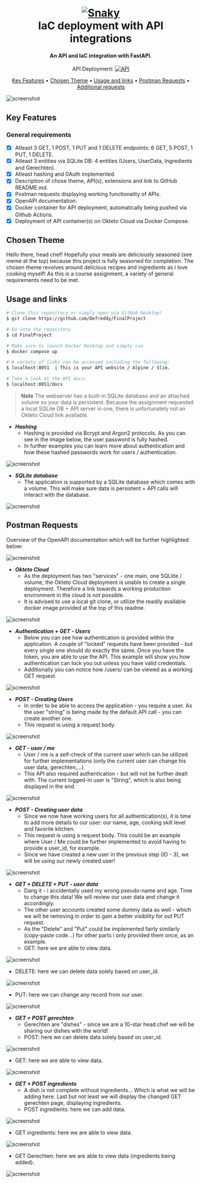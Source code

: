 <h1 align="center">
  <br>
  <a href="https://media.giphy.com/media/l4Jz3a8jO92crUlWM/giphy.gif"><img src="https://media.giphy.com/media/l4Jz3a8jO92crUlWM/giphy.gif" alt="Snaky"></a>
  <br>
  IaC deployment with API integrations
  <br>
</h1>

<h4 align="center">An API and IaC integration with FastAPI.</h4>

<p align="center">
    API Deployment:
  <a href="https://hub.docker.com/repository/docker/freds00n/finalproject" target="_blank">
    <img src="https://img.shields.io/docker/automated/freds00n/basicproject?style=for-the-badge"
         alt="API">
  </a>
</p>

<p align="center">
  <a href="#key-features">Key Features</a> •
  <a href="#chosen-theme">Chosen Theme</a> •
  <a href="#usage-and-links">Usage and links</a> •
  <a href="#postman-requests">Postman Requests</a> •
  <a href="#additional-requests">Additional requests</a>
</p>

![screenshot](https://github.com/Defreddy/finalproject/blob/main/Pictures_Readme/website.png)

## Key Features

### General requirements
- [x] Atleast 3 GET, 1 POST, 1 PUT and 1 DELETE endpoints: 6 GET, 5 POST, 1 PUT, 1 DELETE.
- [x] Atleast 3 entities via SQLite DB: 4 entities (Users, UserData, Ingredients and Gerechten).
- [x] Atleast hashing and 0Auth implemented.
- [x] Description of chose theme, API(s), extensions and link to GitHub README.md.
- [x] Postman requests displaying working functionality of APIs.
- [x] OpenAPI documentation.
- [x] Docker container for API deployment, automatically being pushed via Github Actions.
- [x] Deployment of API container(s) on Okteto Cloud via Docker Compose.

## Chosen Theme

Hello there, head chef! Hopefully your meals are deliciously seasoned (see meme at the top) because this project is fully seasoned for completion.
The chosen theme revolves around delicious recipes and ingredients as i love cooking myself! 
As this is a course assignment, a variety of general requirements need to be met.


## Usage and links

```bash
# Clone this repository or simply open via GitHub Desktop!
$ git clone https://github.com/Defreddy/FinalProject

# Go into the repository
$ cd FinalProject

# Make sure to launch Docker Desktop and simply run
$ docker compose up

# A variety of links can be accessed including the following:
$ localhost:8051  | This is your API website / Alpine / Slim. 

# Take a look at the API docs:
$ localhost:8051/docs
```

> **Note**
> The webserver has a built-in SQLite database and an attached volume so your data is persistent.
> Because the assignment requested a local SQLite DB + API server in one, there is unfortunately not an Okteto Cloud link available.


* ***Hashing***
  - Hashing is provided via Bcrypt and Argon2 protocols. As you can see in the image below, the user password is fully hashed.
  - In further examples you can learn more about authentication and how these hashed passwords work for users / authentication.

![screenshot](https://github.com/Defreddy/FinalProject/blob/main/Pictures_Readme/Hashing.png)

* ***SQLite database***
  - The application is supported by a SQLite database which comes with a volume. This will make sure data is persistent + API calls will interact with the database.

![screenshot](https://github.com/Defreddy/FinalProject/blob/main/Pictures_Readme/Databasestructure.png)

## Postman Requests

Overview of the OpenAPI documentation which will be further highlighted below:

![screenshot](https://github.com/Defreddy/FinalProject/blob/main/Pictures_Readme/FastAPIDocs.png)

* ***Okteto Cloud***
  - As the deployment has two "services" - one main, one SQLlite / volume, the Okteto Cloud deployment is unable to create a single deployment.
Therefore a link towards a working production environment in the cloud is not possible.
  - It is advised to use a local git clone, or utilize the readily available docker image provided at the top of this readme.

![screenshot](https://github.com/Defreddy/FinalProject/blob/main/Pictures_Readme/OktetoCloud.png)

* ***Authentication + GET - Users***
  - Below you can see how authentication is provided within the application. A couple of "locked" requests have been provided - but every single one should do exactly the same. Once you have the token, you are able to use the API. This example will show you how authentication can lock you out unless you have valid credentials.
  - Additionally you can notice how /users/ can be viewed as a working GET request. 

![screenshot](https://github.com/Defreddy/FinalProject/blob/main/Pictures_Readme/Authentication.gif)

* ***POST - Creating Users***
  - In order to be able to access the application - you require a user. As the user "string" is being made by the default API call - you can create another one. 
  - This request is using a request body.

![screenshot](https://github.com/Defreddy/FinalProject/blob/main/Pictures_Readme/createuser.gif)

* ***GET - user / me***
  - User / me is a self-check of the current user which can be utilized for further implementations (only the current user can change his user data, gerechten,...).
  - This API also required authentication - but will not be further dealt with. The current logged-in user is "String", which is also being displayed in the end.

![screenshot](https://github.com/Defreddy/FinalProject/blob/main/Pictures_Readme/userme.gif)

* ***POST - Creating user data***
  - Since we now have working users for all authentication(s), it is time to add more details to our user: our name, age, cooking skill level and favorite kitchen.
  - This request is using a request body. This could be an example where User / Me could be further implemented to avoid having to provide a user_id, for example.
  - Since we have created a new user in the previous step (ID - 3), we will be using our newly created user!

![screenshot](https://github.com/Defreddy/FinalProject/blob/main/Pictures_Readme/createuserdata.gif)

* ***GET + DELETE + PUT - user data***
  - Dang it - i accidentally used my wrong pseudo-name and age. Time to change this data! We will review our user data and change it accordingly.
  - The other user accounts created some dummy data as well - which we will be removing in order to gain a better visibility for out PUT request.
  - As the "Delete" and "Put" could be implemented fairly similarly (copy-paste code...) for other parts i only provided them once, as an example.
  - GET: here we are able to view data.

![screenshot](https://github.com/Defreddy/FinalProject/blob/main/Pictures_Readme/getuserdata.gif)

  - DELETE: here we can delete data solely based on user_id.

![screenshot](https://github.com/Defreddy/FinalProject/blob/main/Pictures_Readme/deleteuserdata.gif)

  - PUT: here we can change any record from our user.

![screenshot](https://github.com/Defreddy/FinalProject/blob/main/Pictures_Readme/putuserdata.gif)

* ***GET + POST gerechten***
  - Gerechten are "dishes" - since we are a 10-star head chef we will be sharing our dishes with the world!
  - POST: here we can delete data solely based on user_id.

![screenshot](https://github.com/Defreddy/FinalProject/blob/main/Pictures_Readme/postgerecht.gif)

  - GET: here we are able to view data.

![screenshot](https://github.com/Defreddy/FinalProject/blob/main/Pictures_Readme/getgerecht.gif)

* ***GET + POST ingredients***
  - A dish is not complete without ingredients... Which is what we will be adding here. Last but not least we will display the changed GET gerechten page, displaying ingredients.
  - POST ingredients: here we can add data.

![screenshot](https://github.com/Defreddy/FinalProject/blob/main/Pictures_Readme/postingredient.gif)

  - GET ingredients: here we are able to view data.

![screenshot](https://github.com/Defreddy/FinalProject/blob/main/Pictures_Readme/getingredient.gif)

  - GET Gerechten: here we are able to view data (ingredients being added).
  
![screenshot](https://github.com/Defreddy/FinalProject/blob/main/Pictures_Readme/getgerechtfinal.gif)

